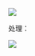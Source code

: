 ![](https://ws3.sinaimg.cn/large/006tNbRwly1fwtkksmxenj30tw0nutef.jpg)

处理：

![](https://ws1.sinaimg.cn/large/006tNbRwly1fwtkktnix9j31kw0p5k32.jpg)